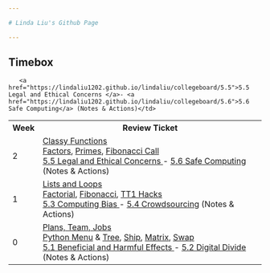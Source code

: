 ```yaml
---

# Linda Liu's Github Page

---
```


## Timebox

<table>
   <tr>
    <th>Week</th>
    <th>Review Ticket</th>
   </tr>

       <a href="https://lindaliu1202.github.io/lindaliu/collegeboard/5.5">5.5 Legal and Ethical Concerns </a>- <a href="https://lindaliu1202.github.io/lindaliu/collegeboard/5.6">5.6 Safe Computing</a> (Notes & Actions)</td>
   </tr>
   
   <tr>
    <td>2</td>
      <td><a href="https://github.com/LindaLiu1202/lindaliu/issues/3">Classy Functions</a><br>
       <a href="https://replit.com/@linltl135135/lindaliu1202#week2/factors.py">Factors</a>, <a href="https://replit.com/@linltl135135/lindaliu1202#week2/primes.py">Primes</a>, <a href="https://replit.com/@linltl135135/lindaliu1202#week2/fiboCall.py">Fibonacci Call</a><br>
       <a href="https://lindaliu1202.github.io/lindaliu/collegeboard/5.5">5.5 Legal and Ethical Concerns </a>- <a href="https://lindaliu1202.github.io/lindaliu/collegeboard/5.6">5.6 Safe Computing</a> (Notes & Actions)</td>
   </tr>
  
   <tr>
    <td>1</td>
    <td><a href="https://github.com/LindaLiu1202/lindaliu/issues/2">Lists and Loops</a><br>
       <a href="https://replit.com/@linltl135135/lindaliu1202#week1/factorial.py">Factorial</a>, <a href="https://replit.com/@linltl135135/lindaliu1202#week1/fibonacci.py">Fibonacci</a>, <a href="https://replit.com/@linltl135135/lindaliu1202#week1/TT1.py">TT1 Hacks</a><br>
       <a href="https://lindaliu1202.github.io/lindaliu/collegeboard/5.3">5.3 Computing Bias </a>- <a href="https://lindaliu1202.github.io/lindaliu/collegeboard/5.4">5.4 Crowdsourcing</a> (Notes & Actions)</td>
   </tr>
   
   <tr>
    <td>0</td>
    <td><a href="https://github.com/LindaLiu1202/lindaliu/issues/1">Plans, Team, Jobs</a><br>
       <a href="https://replit.com/@linltl135135/lindaliu1202#main.py">Python Menu</a> & <a href="https://replit.com/@linltl135135/lindaliu1202#week0/tree.py">Tree</a>, <a href="https://replit.com/@linltl135135/lindaliu1202#week0/ship.py">Ship</a>, <a href="https://replit.com/@linltl135135/lindaliu1202#week0/matrix.py ">Matrix</a>, <a href="https://replit.com/@linltl135135/lindaliu1202#week0/swap.py">Swap</a><br>
       <a href="https://lindaliu1202.github.io/lindaliu/collegeboard/5.1">5.1 Beneficial and Harmful Effects </a>- <a href="https://lindaliu1202.github.io/lindaliu/collegeboard/5.2">5.2 Digital Divide</a> (Notes & Actions)</td>
   </tr>
